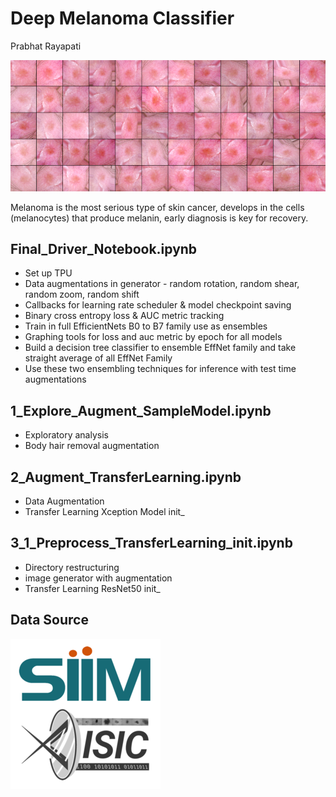 # Deep Melanoma Classifier
Prabhat Rayapati

   ![melanoma_image_ex](https://github.com/rooster06/Melanoma_Deep_Prediction/blob/master/banner.png)

Melanoma is the most serious type of skin cancer, develops in the cells (melanocytes) that produce melanin, early diagnosis is key for recovery.


## Final_Driver_Notebook.ipynb

- Set up TPU
- Data augmentations in generator - random rotation, random shear, random zoom, random shift
- Callbacks for learning rate scheduler & model checkpoint saving
- Binary cross entropy loss & AUC metric tracking
- Train in full EfficientNets B0 to B7 family use as ensembles
- Graphing tools for loss and auc metric by epoch for all models
- Build a decision tree classifier to ensemble EffNet family and take straight average of all EffNet Family
- Use these two ensembling techniques for inference with test time augmentations

## 1_Explore_Augment_SampleModel.ipynb

- Exploratory analysis 
- Body hair removal augmentation 

## 2_Augment_TransferLearning.ipynb

- Data Augmentation
- Transfer Learning Xception Model init_

## 3_1_Preprocess_TransferLearning_init.ipynb

- Directory restructuring 
- image generator with augmentation 
- Transfer Learning ResNet50 init_

## Data Source

[![data_source](https://github.com/rooster06/Melanoma_Deep_Prediction/blob/master/data_source.png)](https://www.kaggle.com/c/siim-isic-melanoma-classification/data)
